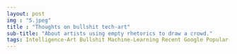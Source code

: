 ```yaml
---
layout: post
img : "5.jpeg"
title : "Thoughts on bullshit tech-art"
sub-title: "About artists using empty rhetorics to draw a crowd."
tags: Intelligence-Art Bullshit Machine-Learning Recent Google Popular-And-Trending
---
```

